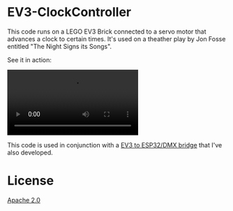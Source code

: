 EV3-ClockController
===

This code runs on a LEGO EV3 Brick connected to a servo motor that advances a clock to certain times. It's used on a theather play by Jon Fosse entitled "The Night Signs its Songs". 

See it in action:

<video controls>
  <source src="[videos/real-estate.mp4](https://github.com/pjpmarques/EV3-ClockController/raw/main/imgs/ClockVideo.mp4)" type="video/mp4">
</video>

This code is used in conjunction with a [EV3 to ESP32/DMX bridge](https://github.com/pjpmarques/DMX512-EV3-Bridge) that I've also developed.

License
===
[Apache 2.0](LICENSE.txt)
